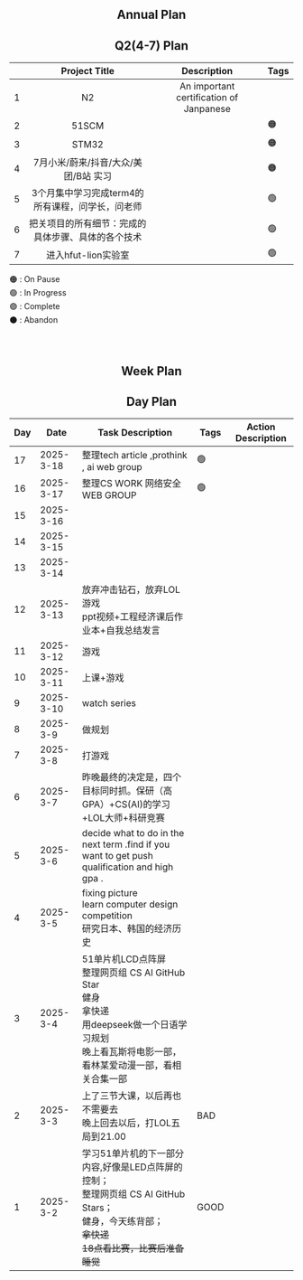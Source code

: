 ## <center>   Annual Plan


## <center>  Q2(4-7)   Plan

|  |Project Title        | Description                      | Tags|
|---|:----------------------:|:---------------------------------------------:|----------|
| 1 | N2 | An important certification of Janpanese|  |  |🟢|
| 2 | 51SCM||  🟠|
| 3 | STM32||🟠|
|4| 7月小米/蔚来/抖音/大众/美团/B站 实习| |🟠|
|5| 3个月集中学习完成term4的所有课程，问学长，问老师 ||🟢|
|6| 把关项目的所有细节：完成的具体步骤、具体的各个技术||🟢|
|7|进入hfut-lion实验室||🟢|

🟠 : On Pause <br>
🟢 : In Progress <br>
🟣 : Complete <br>
⚫ : Abandon <br>
<br/><br/>



## <center>  Week Plan


## <center>  Day Plan

| Day   | Date      | Task Description   |  Tags | Action Description|
|-------|-----------|---------------------|--------|----|
|17|2025-3-18|整理tech article ,prothink , ai web group|🟢|
|16|2025-3-17|整理CS WORK 网络安全 WEB GROUP|🟢|
|15|2025-3-16|
|14|2025-3-15|
|13|2025-3-14|
|12|2025-3-13|放弃冲击钻石，放弃LOL游戏 <br> ppt视频+工程经济课后作业本+自我总结发言|
|11|2025-3-12|游戏|
|10|2025-3-11|上课+游戏|
|9|2025-3-10| watch series|
|8|2025-3-9|做规划|
|7|2025-3-8| 打游戏|
|6|2025-3-7| 昨晚最终的决定是，四个目标同时抓。保研（高GPA）+CS(AI)的学习+LOL大师+科研竞赛|
|5|2025-3-6| decide what to do in the next term .find if you want to get push qualification and high gpa .|
|4|2025-3-5| fixing picture <br> learn computer design competition <br> 研究日本、韩国的经济历史|
|3|2025-3-4| 51单片机LCD点阵屏 <br> 整理网页组 CS AI GitHub Star <br>健身 <br>拿快递 <br> 用deepseek做一个日语学习规划 <br> 晚上看瓦斯将电影一部，看林某爱动漫一部，看相关合集一部
|2|2025-3-3|上了三节大课，以后再也不需要去 <br> 晚上回去以后，打LOL五局到21.00|BAD|
| 1     | 2025-3-2  | 学习51单片机的下一部分内容,好像是LED点阵屏的控制；<br>整理网页组 CS AI GitHub Stars；<br>健身，今天练背部；<br>~~拿快递~~<br>~~18点看比赛，比赛后准备睡觉~~  | GOOD |




